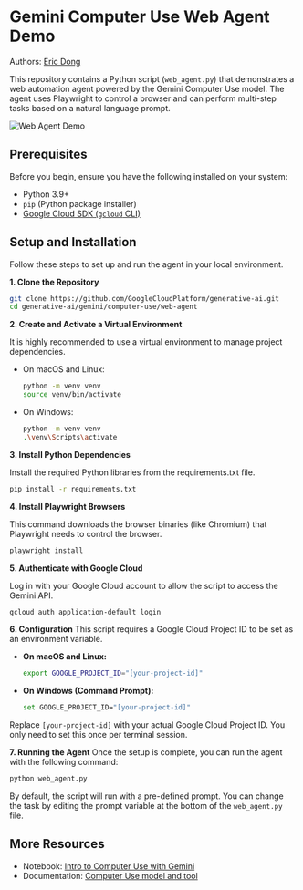 
# Gemini Computer Use Web Agent Demo

Authors: [Eric Dong](https://github.com/gericdong)

This repository contains a Python script (`web_agent.py`) that demonstrates a web automation agent powered by the Gemini Computer Use model. The agent uses Playwright to control a browser and can perform multi-step tasks based on a natural language prompt.

![Web Agent Demo](https://storage.googleapis.com/cloud-samples-data/generative-ai/video/web-agent.gif)

## Prerequisites

Before you begin, ensure you have the following installed on your system:
* Python 3.9+
* `pip` (Python package installer)
* [Google Cloud SDK (`gcloud` CLI)](https://cloud.google.com/sdk/docs/install-sdk)

## Setup and Installation

Follow these steps to set up and run the agent in your local environment.

**1. Clone the Repository**

```bash
git clone https://github.com/GoogleCloudPlatform/generative-ai.git
cd generative-ai/gemini/computer-use/web-agent
```

**2. Create and Activate a Virtual Environment**

It is highly recommended to use a virtual environment to manage project dependencies.

* On macOS and Linux:
   ```bash
   python -m venv venv
   source venv/bin/activate
   ```

* On Windows:
   ```bash
   python -m venv venv
   .\venv\Scripts\activate
   ```

**3. Install Python Dependencies**

Install the required Python libraries from the requirements.txt file.

```bash
pip install -r requirements.txt
```

**4. Install Playwright Browsers**

This command downloads the browser binaries (like Chromium) that Playwright needs to control the browser.

```bash
playwright install
```

**5. Authenticate with Google Cloud**

Log in with your Google Cloud account to allow the script to access the Gemini API.

```bash
gcloud auth application-default login
```

**6. Configuration**
This script requires a Google Cloud Project ID to be set as an environment variable.

* **On macOS and Linux:**
    ```bash
    export GOOGLE_PROJECT_ID="[your-project-id]"
    ```
* **On Windows (Command Prompt):**
    ```bash
    set GOOGLE_PROJECT_ID="[your-project-id]"
    ```

Replace `[your-project-id]` with your actual Google Cloud Project ID. You only need to set this once per terminal session.

**7. Running the Agent**
Once the setup is complete, you can run the agent with the following command:

```bash
python web_agent.py
```

By default, the script will run with a pre-defined prompt. You can change the task by editing the prompt variable at the bottom of the `web_agent.py` file.

## More Resources

* Notebook: [Intro to Computer Use with Gemini](https://github.com/GoogleCloudPlatform/generative-ai/blob/main/gemini/computer-use/intro_computer_use.ipynb)
* Documentation: [Computer Use model and tool](https://cloud.google.com/vertex-ai/generative-ai/docs/computer-use)
